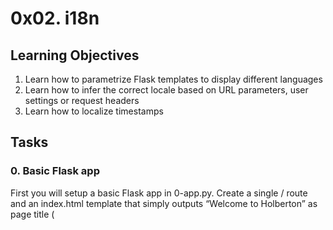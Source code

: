# 0x02. i18n

## Learning Objectives
1. Learn how to parametrize Flask templates to display different languages
2. Learn how to infer the correct locale based on URL parameters, user settings or request headers
3. Learn how to localize timestamps

## Tasks

### 0. Basic Flask app
First you will setup a basic Flask app in 0-app.py. Create a single / route
and an index.html template that simply outputs “Welcome to Holberton” as
page title (<title>) and “Hello world” as header (<h1>).

### 1. Basic Babel setup
Install the Babel Flask extension:
	$ pip3 install flask_babel==2.0.0
Then instantiate the Babel object in your app. Store it in a module-level
variable named babel.
In order to configure available languages in our app, you will create a Config
class that has a LANGUAGES class attribute equal to ["en", "fr"].
Use Config to set Babel’s default locale ("en") and timezone ("UTC").
Use that class as config for your Flask app.

